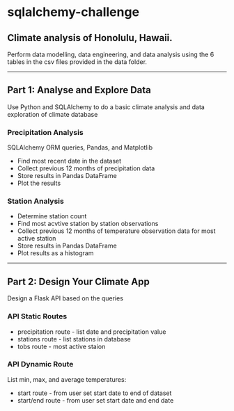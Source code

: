 # sqlalchemy-challenge


## Climate analysis of Honolulu, Hawaii.

Perform data modelling, data engineering, and data analysis using the 6 tables in the csv files provided in the data folder.

-----

## Part 1: Analyse and Explore Data
Use Python and SQLAlchemy to do a basic climate analysis and data exploration of climate database

### Precipitation Analysis 
SQLAlchemy ORM queries, Pandas, and Matplotlib

+ Find most recent date in the dataset
+ Collect previous 12 months of precipitation data 
+ Store results in Pandas DataFrame
+ Plot the results

### Station Analysis

+ Determine station count
+ Find most acvtive station by station observations
+ Collect previous 12 months of temperature observation data for most active station
+ Store results in Pandas DataFrame
+ Plot results as a histogram

-----

## Part 2: Design Your Climate App
Design a Flask API based on the queries 

### API Static Routes
+ precipitation route - list date and precipitation value
+ stations route - list stations in database
+ tobs route - most active staion 

### API Dynamic Route
List min, max, and average temperatures:
+ start route - from user set start date to end of dataset
+ start/end route - from user set start date and end date


